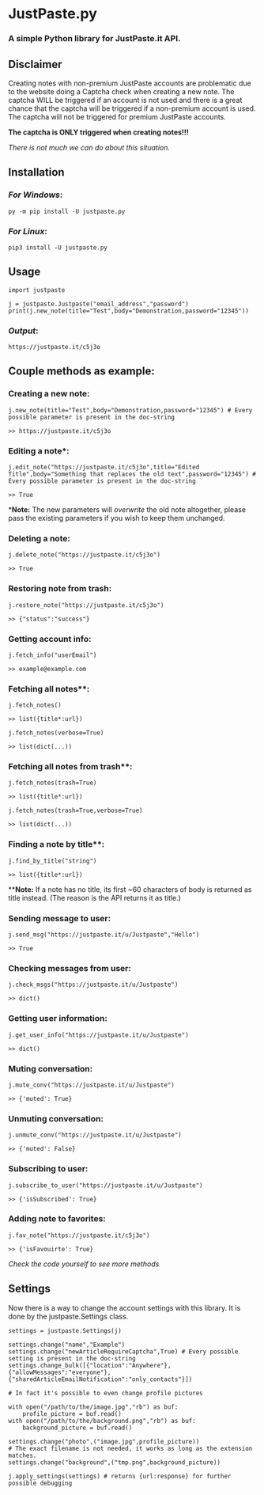 # JustPaste.py
### A simple Python library for JustPaste.it API.
## Disclaimer

Creating notes with non-premium JustPaste accounts are problematic due to the website doing a Captcha check when creating a new note. The captcha WILL be triggered if an account is not used and there is a great chance that the captcha will be triggered if a non-premium account is used. The captcha will not be triggered for premium JustPaste accounts.

 **The captcha is ONLY triggered when creating notes!!!**

*There is not much we can do about this situation.*

## Installation
### *For Windows*:
```py -m pip install -U justpaste.py```
### *For Linux*:
```pip3 install -U justpaste.py```

## Usage

    import justpaste

    j = justpaste.Justpaste("email_address","password")
    print(j.new_note(title="Test",body="Demonstration,password="12345"))

### *Output*:
    https://justpaste.it/c5j3o

## Couple methods as example:

### Creating a new note:
    j.new_note(title="Test",body="Demonstration,password="12345") # Every possible parameter is present in the doc-string

    >> https://justpaste.it/c5j3o

### Editing a note*:
    j.edit_note("https://justpaste.it/c5j3o",title="Edited Title",body="Something that replaces the old text",password="12345") # Every possible parameter is present in the doc-string

    >> True

*__Note:__ The new parameters will *overwrite* the old note altogether, please pass the existing parameters if you wish to keep them unchanged.

### Deleting a note:
    j.delete_note("https://justpaste.it/c5j3o")

    >> True

### Restoring note from trash:
    j.restore_note("https://justpaste.it/c5j3o")

    >> {"status":"success"}

### Getting account info:
    j.fetch_info("userEmail")

    >> example@example.com

### Fetching all notes**:
    j.fetch_notes()

    >> list({title*:url})

    j.fetch_notes(verbose=True)

    >> list(dict(...))

### Fetching all notes from trash**:
    j.fetch_notes(trash=True)

    >> list({title*:url})

    j.fetch_notes(trash=True,verbose=True)

    >> list(dict(...))

### Finding a note by title**:
    j.find_by_title("string")

    >> list({title*:url})

**__Note:__ If a note has no title, its first ~60 characters of body is returned as title instead. (The reason is the API returns it as title.)

### Sending message to user:
    j.send_msg("https://justpaste.it/u/Justpaste","Hello")

    >> True

### Checking messages from user:
    j.check_msgs("https://justpaste.it/u/Justpaste")

    >> dict()

### Getting user information:
    j.get_user_info("https://justpaste.it/u/Justpaste")

    >> dict()

### Muting conversation:
    j.mute_conv("https://justpaste.it/u/Justpaste")

    >> {'muted': True}

### Unmuting conversation:
    j.unmute_conv("https://justpaste.it/u/Justpaste")

    >> {'muted': False}

### Subscribing to user:
    j.subscribe_to_user("https://justpaste.it/u/Justpaste")

    >> {'isSubscribed': True}

### Adding note to favorites:
    j.fav_note("https://justpaste.it/c5j3o")

    >> {'isFavouirte': True}

*Check the code yourself to see more methods*

## Settings

Now there is a way to change the account settings with this library. It is done by the justpaste.Settings class.

    settings = justpaste.Settings(j)
    
    settings.change("name","Example")
    settings.change("newArticleRequireCaptcha",True) # Every possible setting is present in the doc-string
    settings.change_bulk([{"location":"Anywhere"},{"allowMessages":"everyone"},{"sharedArticleEmailNotification":"only_contacts"}])

    # In fact it's possible to even change profile pictures

    with open("/path/to/the/image.jpg","rb") as buf:
        profile_picture = buf.read()
    with open("/path/to/the/background.png","rb") as buf:
        background_picture = buf.read()

    settings.change("photo",("image.jpg",profile_picture))
    # The exact filename is not needed, it works as long as the extension matches.
    settings.change("background",("tmp.png",background_picture)) 

    j.apply_settings(settings) # returns {url:response} for further possible debugging

